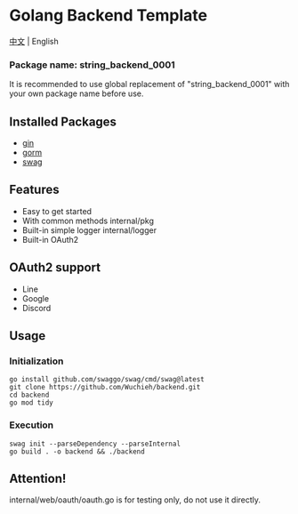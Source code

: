 # Golang Backend Template

[中文](README_TW.md) | English

### Package name: string_backend_0001

It is recommended to use global replacement of "string_backend_0001" with your own package name before use.

## Installed Packages

* [gin](https://github.com/gin-gonic/gin)
* [gorm](https://gorm.io/index.html)
* [swag](https://github.com/swaggo/swag)

## Features

* Easy to get started
* With common methods internal/pkg
* Built-in simple logger internal/logger
* Built-in OAuth2

## OAuth2 support

* Line
* Google
* Discord

## Usage

### Initialization

```shell
go install github.com/swaggo/swag/cmd/swag@latest
git clone https://github.com/Wuchieh/backend.git
cd backend
go mod tidy
```

### Execution

```shell
swag init --parseDependency --parseInternal
go build . -o backend && ./backend
```

## Attention!
internal/web/oauth/oauth.go is for testing only, do not use it directly.